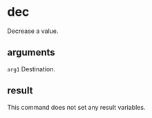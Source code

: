 # dec

Decrease a value.

## arguments

`arg1` Destination.

## result

This command does not set any result variables.
